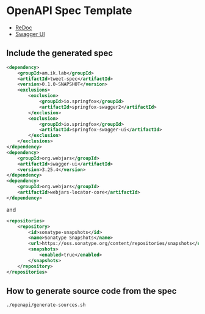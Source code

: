 # OpenAPI Spec Template

* [ReDoc](https://redocly.github.io/redoc/?url=https://raw.githubusercontent.com/making/tweet-spec/master/openapi/doc.yml)
* [Swagger UI](https://petstore.swagger.io/?url=https://raw.githubusercontent.com/making/tweet-spec/master/openapi/doc.yml)

## Include the generated spec

```xml
<dependency>
    <groupId>am.ik.lab</groupId>
    <artifactId>tweet-spec</artifactId>
    <version>0.1.0-SNAPSHOT</version>
    <exclusions>
        <exclusion>
            <groupId>io.springfox</groupId>
            <artifactId>springfox-swagger2</artifactId>
        </exclusion>
        <exclusion>
            <groupId>io.springfox</groupId>
            <artifactId>springfox-swagger-ui</artifactId>
        </exclusion>
    </exclusions>
</dependency>
<dependency>
    <groupId>org.webjars</groupId>
    <artifactId>swagger-ui</artifactId>
    <version>3.25.4</version>
</dependency>
<dependency>
    <groupId>org.webjars</groupId>
    <artifactId>webjars-locator-core</artifactId>
</dependency>
```

and

```xml
<repositories>
    <repository>
        <id>sonatype-snapshots</id>
        <name>Sonatype Snapshots</name>
        <url>https://oss.sonatype.org/content/repositories/snapshots</url>
        <snapshots>
            <enabled>true</enabled>
        </snapshots>
    </repository>
</repositories>
```

## How to generate source code from the spec


```
./openapi/generate-sources.sh
```
